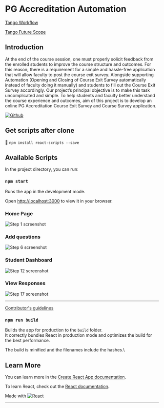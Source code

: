 # PG Accreditation Automation

[Tango Workflow](notes/workflow.md)

[Tango Future Scope](notes/future_scope.md)

## Introduction

At the end of the course session, one must properly solicit feedback from the enrolled students to improve the course structure and outcomes. For this reason, there is a requirement for a simple and hassle-free application that will allow faculty to post the course exit survey. Alongside supporting Automation (Opening and Closing of Course Exit Survey automatically instead of faculty doing it manually) and students to fill out the Course Exit Survey accordingly. Our project’s principal objective is to make this task uncomplicated and simple. To help students and faculty better understand the course experience and outcomes, aim of this project is  to develop an online PG Accreditation Course Exit Survey and Course Survey application.

[![Github](https://img.shields.io/badge/GitHub-100000?style=for-the-badge&logo=github&logoColor=white)](https://github.com/yug-am/) 



## Get scripts after clone
📜 `npm install react-scripts --save`
## Available Scripts

In the project directory, you can run:

### `npm start`

Runs the app in the development mode.

Open [http://localhost:3000](http://localhost:3000) to view it in your browser.

### Home Page
![Step 1 screenshot](https://images.tango.us/workflows/bb10f09a-9519-4887-ba25-a633c0819c4c/steps/623aba07-21c3-43d8-9158-454be6ee7287/814c1e1e-26d5-44fb-ba82-59decf0fe9a1.png?crop=focalpoint&fit=crop&fp-x=0.2667&fp-y=0.0460&fp-z=1.2758&w=1200&blend-align=bottom&blend-mode=normal&blend-x=800&blend64=aHR0cHM6Ly9pbWFnZXMudGFuZ28udXMvc3RhdGljL21hZGUtd2l0aC10YW5nby13YXRlcm1hcmsucG5n)
### Add questions
![Step 6 screenshot](https://images.tango.us/workflows/bb10f09a-9519-4887-ba25-a633c0819c4c/steps/7f7d352a-5d35-479f-8135-3acefa3fa279/4bb806dc-3502-4d77-8c95-e45275d46611.png?crop=focalpoint&fit=crop&fp-x=0.5000&fp-y=0.5000&w=1200&blend-align=bottom&blend-mode=normal&blend-x=800&blend64=aHR0cHM6Ly9pbWFnZXMudGFuZ28udXMvc3RhdGljL21hZGUtd2l0aC10YW5nby13YXRlcm1hcmsucG5n)



###  Student Dashboard
![Step 12 screenshot](https://images.tango.us/workflows/bb10f09a-9519-4887-ba25-a633c0819c4c/steps/cdcb398b-32b6-4d85-9e64-c925fa55cf77/e044c4b9-0d55-4ca6-bedf-756eab211012.png?crop=focalpoint&fit=crop&fp-x=0.5000&fp-y=0.5000&w=1200&blend-align=bottom&blend-mode=normal&blend-x=800&blend64=aHR0cHM6Ly9pbWFnZXMudGFuZ28udXMvc3RhdGljL21hZGUtd2l0aC10YW5nby13YXRlcm1hcmsucG5n)

### View Responses
![Step 17 screenshot](https://images.tango.us/workflows/bb10f09a-9519-4887-ba25-a633c0819c4c/steps/46b907aa-7ece-48cb-b417-6eb9761df74e/77956fb2-fc51-4b0b-b95d-642aab688184.png?crop=focalpoint&fit=crop&fp-x=0.5362&fp-y=0.4485&fp-z=1.1561&w=1200&blend-align=bottom&blend-mode=normal&blend-x=800&blend64=aHR0cHM6Ly9pbWFnZXMudGFuZ28udXMvc3RhdGljL21hZGUtd2l0aC10YW5nby13YXRlcm1hcmsucG5n)


---

[Contributor's guidelines](notes/Contributors_guidelines.md)



### `npm run build`

Builds the app for production to the `build` folder.\
It correctly bundles React in production mode and optimizes the build for the best performance.

The build is minified and the filenames include the hashes.\

## Learn More

You can learn more in the [Create React App documentation](https://facebook.github.io/create-react-app/docs/getting-started).

To learn React, check out the [React documentation](https://reactjs.org/).


Made with [![React](https://img.shields.io/badge/React-20232A?style=for-the-badge&logo=react&logoColor=61DAFB)](https://reactjs.org/)

---
